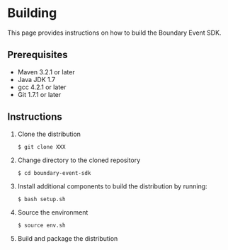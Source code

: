 Building
========
This page provides instructions on how to build the Boundary Event SDK.

Prerequisites
-------------
* Maven 3.2.1 or later
* Java JDK 1.7
* gcc 4.2.1 or later
* Git 1.7.1 or later


Instructions
------------

1. Clone the distribution

    ```$ git clone XXX```    

2. Change directory to the cloned repository

    ```$ cd boundary-event-sdk```

3. Install additional components to build the distribution by running:

    ```$ bash setup.sh```

4. Source the environment

    ```$ source env.sh```

5. Build and package the distribution

    ```$ mvn assembly:assembly
